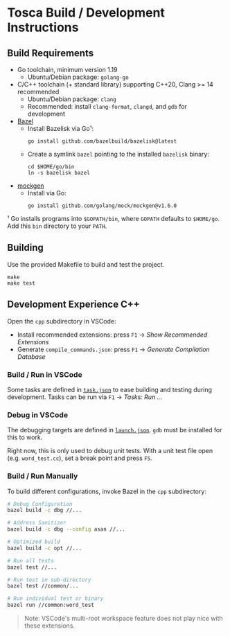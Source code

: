 # Tosca Build / Development Instructions

## Build Requirements

- Go toolchain, minimum version 1.19
    - Ubuntu/Debian package: `golang-go`
- C/C++ toolchain (+ standard library) supporting C++20, Clang >= 14 recommended
    - Ubuntu/Debian package: `clang`
    - Recommended: install `clang-format`, `clangd`, and `gdb` for development
- [Bazel](https://bazel.build/)
    - Install Bazelisk via Go¹:
      ```
      go install github.com/bazelbuild/bazelisk@latest
      ```
    - Create a symlink `bazel` pointing to the installed `bazelisk` binary:
      ```
      cd $HOME/go/bin
      ln -s bazelisk bazel
      ```
- [mockgen](https://github.com/golang/mock)
    - Install via Go:
      ```
      go install github.com/golang/mock/mockgen@v1.6.0
      ```

¹ Go installs programs into `$GOPATH/bin`, where `GOPATH` defaults to `$HOME/go`.
  Add this `bin` directory to your `PATH`.

## Building

Use the provided Makefile to build and test the project.

```
make
make test
```

## Development Experience C++

Open the `cpp` subdirectory in VSCode:
- Install recommended extensions: press `F1` → *Show Recommended Extensions*
- Generate `compile_commands.json`: press `F1` → *Generate Compilation Database*

### Build / Run in VSCode

Some tasks are defined in [`task.json`](cpp/.vscode/tasks.json) to ease building and testing during development.
Tasks can be run via `F1` → *Tasks: Run …*

### Debug in VSCode

The debugging targets are defined in [`launch.json`](cpp/.vscode/launch.json).
`gdb` must be installed for this to work.

Right now, this is only used to debug unit tests.
With a unit test file open (e.g. `word_test.cc`), set a break point and press `F5`.

### Build / Run Manually

To build different configurations, invoke Bazel in the `cpp` subdirectory:

```bash
# Debug Configuration
bazel build -c dbg //...

# Address Sanitizer
bazel build -c dbg --config asan //...

# Optimized build
bazel build -c opt //...

# Run all tests
bazel test //...

# Run test in sub-directory
bazel test //common/...

# Run individual test or binary
bazel run //common:word_test
```

> Note: VSCode's multi-root workspace feature does not play nice with these extensions.
